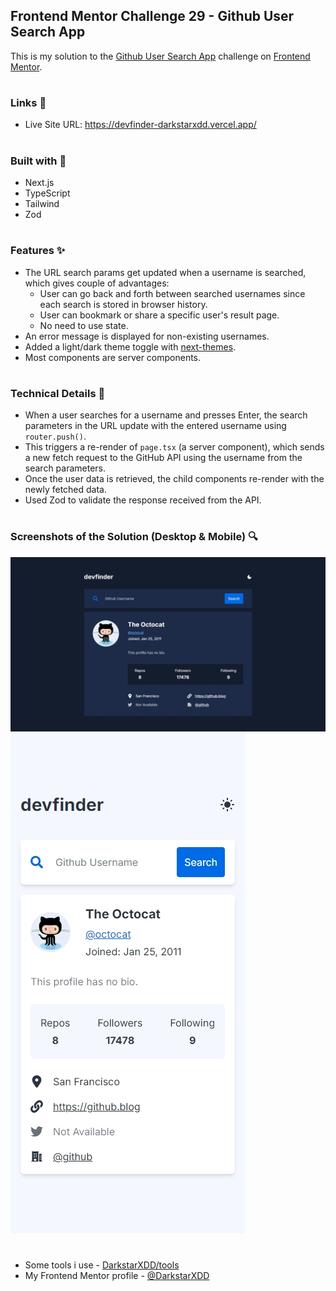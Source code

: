 ## Frontend Mentor Challenge 29 - Github User Search App

This is my solution to the [Github User Search App](https://www.frontendmentor.io/challenges/github-user-search-app-Q09YOgaH6) challenge on [Frontend Mentor](https://www.frontendmentor.io/).

#

### Links 🔗

- Live Site URL: https://devfinder-darkstarxdd.vercel.app/

#

### Built with 🔨

- Next.js
- TypeScript
- Tailwind
- Zod

#

### Features ✨

- The URL search params get updated when a username is searched, which gives couple of advantages:
  - User can go back and forth between searched usernames since each search is stored in browser history.
  - User can bookmark or share a specific user's result page.
  - No need to use state.
- An error message is displayed for non-existing usernames.
- Added a light/dark theme toggle with [next-themes](https://www.npmjs.com/package/next-themes).
- Most components are server components.

#

### Technical Details 🔧

- When a user searches for a username and presses Enter, the search parameters in the URL update with the entered username using `router.push()`.
- This triggers a re-render of `page.tsx` (a server component), which sends a new fetch request to the GitHub API using the username from the search parameters.
- Once the user data is retrieved, the child components re-render with the newly fetched data.
- Used Zod to validate the response received from the API.

#

### Screenshots of the Solution (Desktop & Mobile) 🔍

![](./solution_screenshots/screenshot_desktop.jpeg)
![](./solution_screenshots/screenshot_mobile.jpeg)

#

- Some tools i use - [DarkstarXDD/tools](https://gist.github.com/DarkstarXDD/4b1844eda12f34b667a0c36e05fcbdf9)
- My Frontend Mentor profile - [@DarkstarXDD](https://www.frontendmentor.io/profile/DarkstarXDD)
